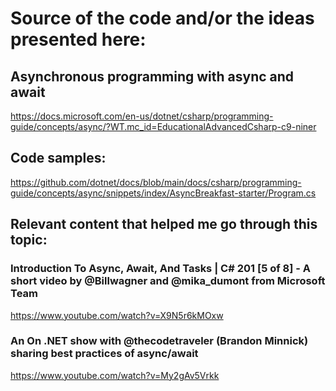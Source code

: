# Source of the code and/or the ideas presented here:

## Asynchronous programming with async and await
https://docs.microsoft.com/en-us/dotnet/csharp/programming-guide/concepts/async/?WT.mc_id=EducationalAdvancedCsharp-c9-niner

## Code samples:
https://github.com/dotnet/docs/blob/main/docs/csharp/programming-guide/concepts/async/snippets/index/AsyncBreakfast-starter/Program.cs


## Relevant content that helped me go through this topic:

### Introduction To Async, Await, And Tasks | C# 201 [5 of 8] - A short video by @Billwagner and @mika_dumont from Microsoft Team
https://www.youtube.com/watch?v=X9N5r6kMOxw

### An On .NET show with @thecodetraveler (Brandon Minnick) sharing best practices of async/await
https://www.youtube.com/watch?v=My2gAv5Vrkk